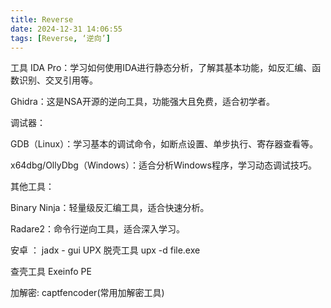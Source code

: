 ```yaml
---
title: Reverse
date: 2024-12-31 14:06:55
tags: [Reverse, ‘逆向’]
---
```

工具
IDA Pro：学习如何使用IDA进行静态分析，了解其基本功能，如反汇编、函数识别、交叉引用等。

Ghidra：这是NSA开源的逆向工具，功能强大且免费，适合初学者。

调试器：

GDB（Linux）：学习基本的调试命令，如断点设置、单步执行、寄存器查看等。

x64dbg/OllyDbg（Windows）：适合分析Windows程序，学习动态调试技巧。

其他工具：

Binary Ninja：轻量级反汇编工具，适合快速分析。

Radare2：命令行逆向工具，适合深入学习。

安卓 ： jadx - gui
UPX 脱壳工具  upx -d file.exe

查壳工具  Exeinfo PE

加解密: captfencoder(常用加解密工具)